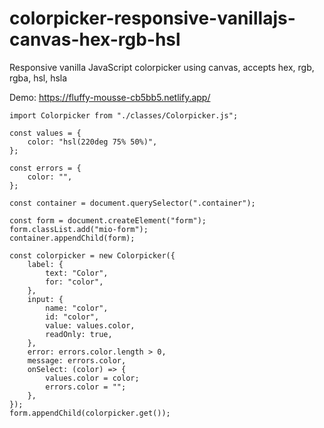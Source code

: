 # colorpicker-responsive-vanillajs-canvas-hex-rgb-hsl
Responsive vanilla JavaScript colorpicker using canvas, accepts hex, rgb, rgba, hsl, hsla


Demo: https://fluffy-mousse-cb5bb5.netlify.app/


```
import Colorpicker from "./classes/Colorpicker.js";

const values = {
    color: "hsl(220deg 75% 50%)",
};

const errors = {
    color: "",
};

const container = document.querySelector(".container");

const form = document.createElement("form");
form.classList.add("mio-form");
container.appendChild(form);

const colorpicker = new Colorpicker({
    label: {
        text: "Color",
        for: "color",
    },
    input: {
        name: "color",
        id: "color",
        value: values.color,
        readOnly: true,
    },
    error: errors.color.length > 0,
    message: errors.color,
    onSelect: (color) => {
        values.color = color;
        errors.color = "";
    },
});
form.appendChild(colorpicker.get());
```
